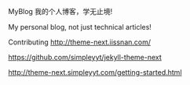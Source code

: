 MyBlog
我的个人博客，学无止境!

My personal blog, not just technical articles!

Contributing
http://theme-next.iissnan.com/

https://github.com/simpleyyt/jekyll-theme-next

http://theme-next.simpleyyt.com/getting-started.html
